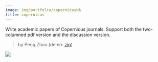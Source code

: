 ```yaml
---
image: img/portfolio/copernicusNA
title: copernicus
---
```


Write academic papers of Copernicus journals. Support both the two-columned pdf version and the discussion version.

> by Peng Zhao (demo: [zip](https://github.com/pzhaonet/bookdownplus/raw/master/upload/copernicus/demo.zip))

<!--more-->

[![](https://github.com/pzhaonet/bookdownplus/raw/master/upload/copernicus/showcase/)](https://github.com/pzhaonet/bookdownplus/raw/master/upload/copernicus/showcase/)

